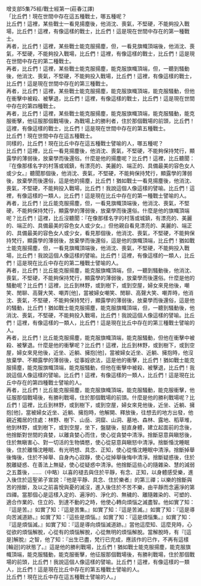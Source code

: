 增支部5集75經/戰士經第一(莊春江譯)  
「比丘們！現在世間中存在這五種戰士，哪五種呢？  
比丘們！這裡，某些戰士一看見揚塵後，他消沈、喪氣，不堅硬，不能夠投入戰場，比丘們！這裡，有像這樣的戰士，比丘們！這是現在世間中存在的第一種戰士。  
再者，比丘們！這裡，某些戰士能克服揚塵，但，一看見旗幟頂端後，他消沈、喪氣，不堅硬，不能夠投入戰場，比丘們！這裡，有像這樣的戰士，比丘們！這是現在世間中存在的第二種戰士。  
再者，比丘們！這裡，某些戰士能克服揚塵，能克服旗幟頂端，但，一聽到騷動後，他消沈、喪氣，不堅硬，不能夠投入戰場，比丘們！這裡，有像這樣的戰士，比丘們！這是現在世間中存在的第三種戰士。  
再者，比丘們！這裡，某些戰士能克服揚塵，能克服旗幟頂端，能克服騷動，但他在衝擊中被殺、被擊退，比丘們！這裡，有像這樣的戰士，比丘們！這是現在世間中存在的第四種戰士。  
再者，比丘們！這裡，某些戰士能克服揚塵，能克服旗幟頂端，能克服騷動，能克服衝擊，他征服那個戰場後，為戰場上的勝利者，住於那個戰場的前頭，比丘們！這裡，有像這樣的戰士，比丘們！這是現在世間中存在的第五種戰士。  
比丘們！現在世間中存在這五種戰士。  
同樣的，比丘們！現在比丘中存在這五種戰士譬喻的人，哪五種呢？  
比丘們！這裡，比丘一看見揚塵後，他消沈、喪氣，不堅硬，不能夠保持梵行，顯露學的薄弱後，放棄學而後還俗。什麼是他的揚塵呢？比丘們！這裡，比丘聽聞：『在像那樣名字的村落或城鎮，有漂亮的、美麗的、端正的、具備最美的容色女人或少女。』聽聞那個後，他消沈、喪氣，不堅硬，不能夠保持梵行，顯露學的薄弱後，放棄學而後還俗，這是他的揚塵，比丘們！猶如戰士一看見揚塵後，他消沈、喪氣，不堅硬，不能夠投入戰場，比丘們！我說這個人像這樣的譬喻。比丘們！這裡，有像這樣的一類人，比丘們！這是現在比丘中存在的第一種戰士譬喻的人。  
再者，比丘們！比丘能克服揚塵，但，一看見旗幟頂端後，他消沈、喪氣，不堅硬，不能夠保持梵行，顯露學的薄弱後，放棄學而後還俗。什麼是他的旗幟頂端呢？比丘們！這裡，比丘沒聽聞：『在像那樣名字的村落或城鎮，有漂亮的、美麗的、端正的、具備最美的容色女人或少女。』但他親自看見漂亮的、美麗的、端正的、具備最美的容色女人或少女，看見那個後，他消沈、喪氣，不堅硬，不能夠保持梵行，顯露學的薄弱後，放棄學而後還俗，這是他的旗幟頂端，比丘們！猶如戰士能克服揚塵，但，一看見旗幟頂端後，他消沈、喪氣，不堅硬，不能夠投入戰場，比丘們！我說這個人像這樣的譬喻。比丘們！這裡，有像這樣的一類人，比丘們！這是現在比丘中存在的第二種戰士譬喻的人。  
再者，比丘們！比丘能克服揚塵，能克服旗幟頂端，但，一聽到騷動後，他消沈、喪氣，不堅硬，不能夠保持梵行，顯露學的薄弱後，放棄學而後還俗。什麼是他的騷動呢？比丘們！這裡，比丘到林野，或到樹下，或到空屋，婦女來見他後，嘲笑、閒聊、高聲大笑、嘲弄[他]，當被婦女嘲笑、閒聊、高聲大笑、嘲弄時，他消沈、喪氣，不堅硬，不能夠保持梵行，顯露學的薄弱後，放棄學而後還俗，這是他的騷動，比丘們！猶如戰士能克服揚塵，能克服旗幟頂端，但，一聽到騷動後，他消沈、喪氣，不堅硬，不能夠投入戰場，比丘們！我說這個人像這樣的譬喻。比丘們！這裡，有像這樣的一類人，比丘們！這是現在比丘中存在的第三種戰士譬喻的人。  
再者，比丘們！比丘能克服揚塵，能克服旗幟頂端，能克服騷動，但他在衝擊中被殺、被擊退。什麼是他的衝擊呢？比丘們！這裡，比丘到林野，或到樹下，或到空屋，婦女來見他後，近坐、近躺、擁抱[他]，當被婦女近坐、近躺、擁抱時，他沒放棄學、不顯露學的薄弱後，從事婬欲法，這是他的衝擊，比丘們！猶如戰士能克服揚塵，能克服旗幟頂端，能克服騷動，但他在衝擊中被殺、被擊退，比丘們！我說這個人像這樣的譬喻。比丘們！這裡，有像這樣的一類人，比丘們！這是現在比丘中存在的第四種戰士譬喻的人。  
再者，比丘們！比丘能克服揚塵，能克服旗幟頂端，能克服騷動，能克服衝擊，他征服那個戰場後，有勝利戰場，住於那個戰場的前頭。什麼是他的勝利戰場呢？比丘們！這裡，比丘到林野，或到樹下，或到空屋，婦女來見他後，近坐、近躺、擁抱[他]，當被婦女近坐、近躺、擁抱時，他解開、釋放後，往想去的地方出發，他親近獨居的住處：林野、樹下、山岳、洞窟、山洞、墓地、森林、露地、稻草堆，他到林野，或到樹下，或到空屋，坐下，盤腿後，挺直身體，建立起面前的念後，他捨斷對世間的貪婪，以離貪婪心而住，使心從貪婪中清淨。捨斷惡意與瞋怒後，住於無瞋害心、對一切活的生物憐愍，使心從惡意與瞋怒中清淨。捨斷惛沈睡眠後，住於離惛沈睡眠、有光明想、具念、正知，使心從惛沈睡眠中清淨。捨斷掉舉後悔後，住於不掉舉、自身內心寂靜，使心從掉舉後悔中清淨。捨斷疑惑後，住於脫離疑惑、在善法上無疑，使心從疑惑中清淨。他捨斷這些心的隨雜染、慧的減弱之五蓋後，……（中略）以喜的褪去與住於平靜，有念、正知，以身體感受樂，進入後住於這聖弟子宣說：『他是平靜、具念、住於樂者』的第三禪；以樂的捨斷與苦的捨斷，及以之前喜悅與憂的滅沒，進入後住於不苦不樂，由平靜而念遍淨的第四禪。當那個心是這樣入定的、遍淨的、淨化的、無穢的、離隨雜染的、可塑的、適合作業的、住立的、到達不動的之時，他使心轉向煩惱之滅盡智。他如實了知：『這是苦。』如實了知：『這是苦集。』如實了知：『這是苦滅。』如實了知：『這是導向苦滅道跡。』如實了知：『這些是煩惱。』如實了知：『這是煩惱集。』如實了知：『這是煩惱滅。』如實了知：『這是導向煩惱滅道跡。』當他這麼知、這麼見時，心從欲的煩惱解脫，心從有的煩惱解脫，心從無明的煩惱解脫。當解脫時，有『[這是]解脫』之智，他了知：『出生已盡，梵行已完成，應該作的已作，不再有這樣[輪迴]的狀態了。』這是他的勝利戰場，比丘們！猶如戰士能克服揚塵，能克服旗幟頂端，能克服騷動，能克服衝擊，他征服那個戰場後，有勝利戰場，住於那個戰場的前頭，比丘們！我說這個人像這樣的譬喻。比丘們！這裡，有像這樣的一類人，比丘們！這是現在比丘中存在的第五種戰士譬喻的人。  
比丘們！現在比丘中存在這五種戰士譬喻的人。」  
  
  
